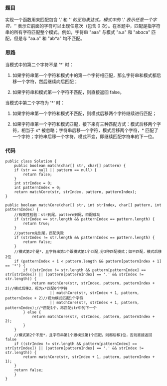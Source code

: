 ### 题目
实现一个函数用来匹配包含 '.' 和 '*' 的正则表达式。模式中的 '.' 表示任意一个字符，'*' 表示它前面的字符可以出现任意次（包含 0 次）。在本题中，匹配是指字符串的所有字符匹配整个模式。例如，字符串 "aaa" 与模式 "a.a" 和 "ab*ac*a" 匹配，但是与 "aa.a" 和 "ab*a" 均不匹配。

### 思路
当模式中的第二个字符不是 '*' 时：

1. 如果字符串第一个字符和模式中的第一个字符相匹配，那么字符串和模式都后移一个字符，然后继续向后匹配；

2. 如果字符串和模式第一个字符不匹配，则直接返回 false。

当模式中第二个字符为 '*' 时：

1. 如果字符串第一个字符和模式不匹配，则模式后移两个字符继续进行匹配；

2. 如果字符串第一个字符和模式匹配，接下来有三种匹配方式：模式后移两个字符，相当于 x* 被忽略；字符串后移一个字符，模式后移两个字符，* 匹配了一个字符；字符串后移一个字符，模式不变，即继续匹配字符串的下一位。

### 代码
```
public class Solution {
    public boolean match(char[] str, char[] pattern) {
    if (str == null || pattern == null) {
        return false;
    }
    int strIndex = 0;
    int patternIndex = 0;
    return matchCore(str, strIndex, pattern, patternIndex);
}
   
public boolean matchCore(char[] str, int strIndex, char[] pattern, int patternIndex) {
    //有效性检验：str到尾，pattern到尾，匹配成功
    if (strIndex == str.length && patternIndex == pattern.length) {
        return true;
    }
    //pattern先到尾，匹配失败
    if (strIndex != str.length && patternIndex == pattern.length) {
        return false;
    }
    //模式第2个是*，且字符串第1个跟模式第1个匹配,分3种匹配模式；如不匹配，模式后移2位
    if (patternIndex + 1 < pattern.length && pattern[patternIndex + 1] == '*') {
        if ((strIndex != str.length && pattern[patternIndex] == str[strIndex]) || (pattern[patternIndex] == '.' && strIndex != str.length)) {
            return matchCore(str, strIndex, pattern, patternIndex + 2)//模式后移2，视为x*匹配0个字符
                    || matchCore(str, strIndex + 1, pattern, patternIndex + 2)//视为模式匹配1个字符
                    || matchCore(str, strIndex + 1, pattern, patternIndex);//*匹配1个，再匹配str中的下一个
        } else {
            return matchCore(str, strIndex, pattern, patternIndex + 2);
        }
    }
    //模式第2个不是*，且字符串第1个跟模式第1个匹配，则都后移1位，否则直接返回false
    if ((strIndex != str.length && pattern[patternIndex] == str[strIndex]) || (pattern[patternIndex] == '.' && strIndex != str.length)) {
        return matchCore(str, strIndex + 1, pattern, patternIndex + 1);
    }
    return false;
    }
}
```